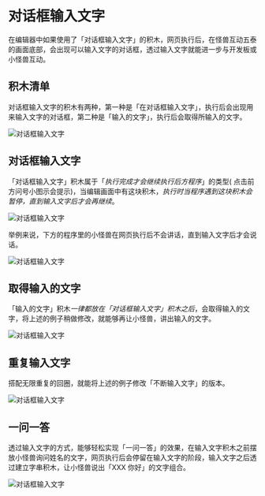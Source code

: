 # 对话框输入文字

在编辑器中如果使用了「对话框输入文字」的积木，网页执行后，在怪兽互动五泰的画面底部，会出现可以输入文字的对话框，透过输入文字就能进一步与开发板或小怪兽互动。

## 积木清单

对话框输入文字的积木有两种，第一种是「在对话框输入文字」，执行后会出现用来输入文字的对话框，第二种是「输入的文字」，执行后会取得所输入的文字。

![对话框输入文字](https://raw.githubusercontent.com/junhuanchen/test_repository/master/bpi-web/tutorials/images/zh-tw/docs/webbit/detect/input-01.jpg)

## 对话框输入文字

「对话框输入文字」积木属于「*执行完成才会继续执行后方程序*」的类型( 点击前方问号小图示会提示)，当编辑画面中有这块积木，*执行时当程序遇到这块积木会暂停，直到输入文字后才会再继续*。

![对话框输入文字](https://raw.githubusercontent.com/junhuanchen/test_repository/master/bpi-web/tutorials/images/zh-tw/docs/webbit/detect/input-02.jpg)

举例来说，下方的程序里的小怪兽在网页执行后不会讲话，直到输入文字后才会说话。

![对话框输入文字](https://raw.githubusercontent.com/junhuanchen/test_repository/master/bpi-web/tutorials/images/zh-tw/docs/webbit/detect/input-03.gif)

## 取得输入的文字

「输入的文字」积木*一律都放在「对话框输入文字」积木之后*，会取得输入的文字，将上述的例子稍做修改，就能够再让小怪兽，讲出输入的文字。

![对话框输入文字](https://raw.githubusercontent.com/junhuanchen/test_repository/master/bpi-web/tutorials/images/zh-tw/docs/webbit/detect/input-04.gif)

## 重复输入文字

搭配无限重复的回圈，就能将上述的例子修改「不断输入文字」的版本。

![对话框输入文字](https://raw.githubusercontent.com/junhuanchen/test_repository/master/bpi-web/tutorials/images/zh-tw/docs/webbit/detect/input-05.gif)

## 一问一答

透过输入文字的方式，能够轻松实现「一问一答」的效果，在输入文字积木之前摆放小怪兽询问姓名的文字，网页执行后会停留在输入文字的阶段，输入文字之后透过建立字串积木，让小怪兽说出「XXX 你好」的文字组合。

![对话框输入文字](https://raw.githubusercontent.com/junhuanchen/test_repository/master/bpi-web/tutorials/images/zh-tw/docs/webbit/detect/input-06.gif)